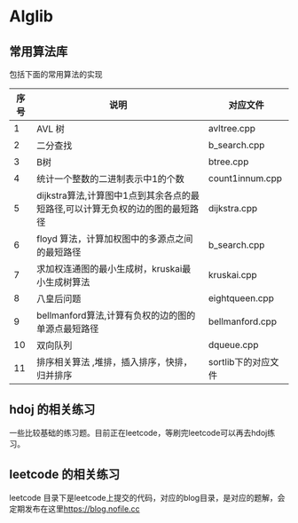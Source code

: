 Alglib
======
## 常用算法库
包括下面的常用算法的实现

序号| 说明|对应文件
---|----|----
1 | AVL 树| avltree.cpp
2 | 二分查找 | b_search.cpp
3 | B树| btree.cpp 
4 | 统计一个整数的二进制表示中1的个数 | count1innum.cpp
5 | dijkstra算法,计算图中1点到其余各点的最短路径,可以计算无负权的边的图的最短路径 | dijkstra.cpp
6 | floyd 算法，计算加权图中的多源点之间的最短路径| b_search.cpp
7 | 求加权连通图的最小生成树，kruskai最小生成树算法 | kruskai.cpp
8 | 八皇后问题 | eightqueen.cpp
9 | bellmanford算法,计算有负权的边的图的单源点最短路径 | bellmanford.cpp
10 | 双向队列 | dqueue.cpp
11 | 排序相关算法 ,堆排，插入排序，快排，归并排序 | sortlib下的对应文件


## hdoj 的相关练习
一些比较基础的练习题。目前正在leetcode，等刷完leetcode可以再去hdoj练习。

## leetcode 的相关练习

leetcode 目录下是leetcode上提交的代码，对应的blog目录，是对应的题解，会定期发布在这里<https://blog.nofile.cc>
